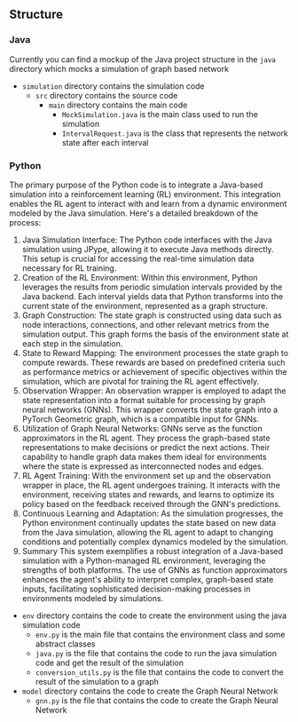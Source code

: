 ## Structure

### Java

Currently you can find a mockup of the Java project structure in the `java` directory which mocks a simulation of graph based network 

- `simulation` directory contains the simulation code
  - `src` directory contains the source code
    - `main` directory contains the main code
      - `MockSimulation.java` is the main class used to run the simulation
      - `IntervalRequest.java` is the class that represents the network state after each interval


### Python

The primary purpose of the Python code is to integrate a Java-based simulation into a reinforcement learning (RL) environment. This integration enables the RL agent to interact with and learn from a dynamic environment modeled by the Java simulation. Here's a detailed breakdown of the process:

1. Java Simulation Interface: The Python code interfaces with the Java simulation using JPype, allowing it to execute Java methods directly. This setup is crucial for accessing the real-time simulation data necessary for RL training.
2. Creation of the RL Environment:
Within this environment, Python leverages the results from periodic simulation intervals provided by the Java backend. Each interval yields data that Python transforms into the current state of the environment, represented as a graph structure.
3. Graph Construction:
The state graph is constructed using data such as node interactions, connections, and other relevant metrics from the simulation output. This graph forms the basis of the environment state at each step in the simulation.
4. State to Reward Mapping:
The environment processes the state graph to compute rewards. These rewards are based on predefined criteria such as performance metrics or achievement of specific objectives within the simulation, which are pivotal for training the RL agent effectively.
5. Observation Wrapper:
An observation wrapper is employed to adapt the state representation into a format suitable for processing by graph neural networks (GNNs). This wrapper converts the state graph into a PyTorch Geometric graph, which is a compatible input for GNNs.
6. Utilization of Graph Neural Networks:
GNNs serve as the function approximators in the RL agent. They process the graph-based state representations to make decisions or predict the next actions. Their capability to handle graph data makes them ideal for environments where the state is expressed as interconnected nodes and edges.
7. RL Agent Training:
With the environment set up and the observation wrapper in place, the RL agent undergoes training. It interacts with the environment, receiving states and rewards, and learns to optimize its policy based on the feedback received through the GNN's predictions.
8. Continuous Learning and Adaptation:
As the simulation progresses, the Python environment continually updates the state based on new data from the Java simulation, allowing the RL agent to adapt to changing conditions and potentially complex dynamics modeled by the simulation.
9. Summary
This system exemplifies a robust integration of a Java-based simulation with a Python-managed RL environment, leveraging the strengths of both platforms. The use of GNNs as function approximators enhances the agent's ability to interpret complex, graph-based state inputs, facilitating sophisticated decision-making processes in environments modeled by simulations.

- `env` directory contains the code to create the environment using the java simulation code
  - `env.py` is the main file that contains the environment class and some abstract classes
  - `java.py` is the file that contains the code to run the java simulation code and get the result of the simulation
  - `conversion_utils.py` is the file that contains the code to convert the result of the simulation to a graph
- `model` directory contains the code to create the Graph Neural Network
  - `gnn.py` is the file that contains the code to create the Graph Neural Network